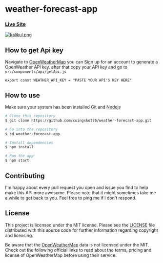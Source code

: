 # weather-forecast-app

### [Live Site](https://simple-weather-forecast-app.vercel.app/)
[![kalikul.png](https://i.postimg.cc/43WbL9p8/kalikul.png)](https://postimg.cc/LqZ1hhCf)

## How to get Api key
Navigate to [OpenWeatherMap](https://home.openweathermap.org/users/sign_in) you can Sign up for an account to generate a OpenWeather API key. after that copy your API key and go to ````src/components/api/getApi.js````


````export const WEATHER_API_KEY = "PASTE YOUR API'S KEY HERE"````

## How to use
Make sure your system has been installed [Git](https://git-scm.com/) and [Nodejs](https://nodejs.org/en/)

````bash
# Clone this repository
$ git clone https://github.com/cuingskot76/weather-forecast-app.git

# Go into the repository
$ cd weather-forecast-app

# Install dependencies
$ npm install

# Run the app
$ npm start
````

## Contributing
I'm happy about every pull request you open and issue you find to help make this API more awesome. Please note that it might sometimes take me a while to get back to you. Feel free to ping me if I don't respond.

## License
This project is licensed under the MIT license. Please see the [LICENSE](https://choosealicense.com/licenses/mit/) file distributed with this source code for further information regarding copyright and licensing.

Be aware that the [OpenWeatherMap](https://openweathermap.org/price) data is not licensed under the MIT. Check out the following official links to read about the terms, pricing and license of OpenWeatherMap before using their service.
